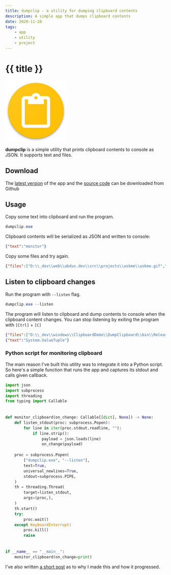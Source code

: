 ```yaml
---
title: dumpclip - a utility for dumping clipboard contents
description: A simple app that dumps clipboard contents
date: 2020-11-28
tags:
    - app
    - utility
    - project
---
```


# {{ title }}

![](./dumpclip.png)

**dumpclip** is a simple utility that prints clipboard contents to console as JSON. It supports text and files.


## Download

The [latest version][releases] of the app and the [source code][repo] can be downloaded from Github

[releases]: https://github.com/abdusco/dumpclip/releases/latest
[repo]: https://github.com/abdusco/dumpclip


## Usage
Copy some text into clipboard and run the program.

```powershell
dumpclip.exe
```

Clipboard contents will be serialized as JSON and written to console:

```json
{"text":"monitor"}
```

Copy some files and try again.

```json
{"files":["D:\\_dev\\web\\abdus.dev\\src\\projects\\askme\\askme.gif","D:\\_dev\\web\\abdus.dev\\src\\projects\\askme\\askme.md"]}
```

## Listen to clipboard changes

Run the program with `--listen` flag.

```powershell
dumpclip.exe --listen
```

The program will listen to clipboard and dump contents to console when the clipboard content changes. You can stop listening by exiting the program with `[Ctrl]` + `[C]`

```json
{"files":["D:\\_dev\\windows\\ClipboardDemo\\DumpClipboard\\bin\\Release\\dumpclip.exe"]}
{"text":"System.ValueTuple"}
```

### Python script for monitoring clipboard

The main reason I've built this utility was to integrate it into a Python script. So here's a simple function that
runs the app and captures its stdout and calls given callback.

```python
import json
import subprocess
import threading
from typing import Callable


def monitor_clipboard(on_change: Callable[[dict], None]) -> None:
    def listen_stdout(proc: subprocess.Popen):
        for line in iter(proc.stdout.readline, ""):
            if line.strip():
                payload = json.loads(line)
                on_change(payload)

    proc = subprocess.Popen(
        ["dumpclip.exe", "--listen"],
        text=True,
        universal_newlines=True,
        stdout=subprocess.PIPE,
    )
    th = threading.Thread(
        target=listen_stdout,
        args=(proc,),
    )
    th.start()
    try:
        proc.wait()
    except KeyboardInterrupt:
        proc.kill()
        raise


if __name__ == "__main__":
    monitor_clipboard(on_change=print)
```

I've also written [a short post](/posts/monitor-clipboard/) as to why I made this and how it progressed.